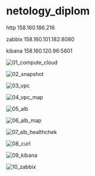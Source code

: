 # netology_diplom

http 158.160.186.216

zabbix 158.160.101.182:8080

kibana 158.160.120.96:5601

![01_compute_cloud](https://github.com/user-attachments/assets/efd8536f-1129-4ba4-bdf6-bdd20692bbf8)

![02_snapshot](https://github.com/user-attachments/assets/189931a0-fed0-4a1d-a372-b2184ed7729e)

![03_vpc](https://github.com/user-attachments/assets/16279320-84c1-45bc-94a0-d1366113da60)

![04_vpc_map](https://github.com/user-attachments/assets/1f203cb3-3dec-4c34-99ae-dc1179ab5141)

![05_alb](https://github.com/user-attachments/assets/64cb2232-51f9-4255-8877-5fb92160e64e)

![06_alb_map](https://github.com/user-attachments/assets/30e672d9-b421-4a58-a78f-3407b1c8b6bc)

![07_alb_healthchek](https://github.com/user-attachments/assets/6ceb6e72-2e9a-4005-ae5d-4ecfa5151b1d)

![08_curl](https://github.com/user-attachments/assets/273461ee-25a7-4642-b08c-0a8e1867dc9b)

![09_kibana](https://github.com/user-attachments/assets/23452ae5-7f83-4125-83a1-efd37379f705)

![10_zabbix](https://github.com/user-attachments/assets/202cfe1d-95f9-450c-a979-fd4419d015a9)
